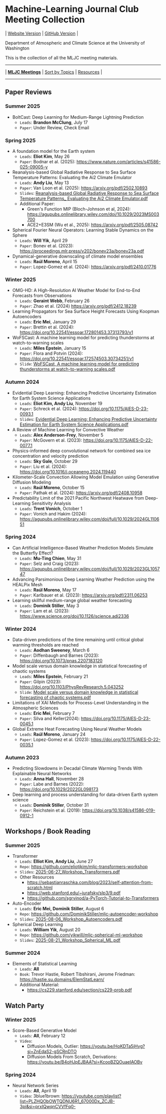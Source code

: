 # Machine-Learning Journal Club Meeting Collection

| [Website Version](https://nightingale-lzh.github.io/UW-Atmos-MLJC/) | [GitHub Version](https://github.com/Nightingale-LZH/UW-Atmos-MLJC) |

Department of Atmospheric and Climate Science at the University of Washington

This is the collection of all the MLJC meeting materials.

***

| [**MLJC Meetings**](./readme.md) | [Sort by Topics](./sort_by_topics.md) | [Resources](./recources.md) |

***

## Paper Reviews

### Summer 2025

- BoltCast: Deep Learning for Medium-Range Lightning Prediction
  - `Leads`: **Brandon McClung**, July 17
  - `Paper`: Under Review, Check Email

### Spring 2025

- A foundation model for the Earth system
  - `Leads`: **Eliot Kim**, May 26
  - `Paper`: Bodnar et al. (2025): <https://www.nature.com/articles/s41586-025-09005-y>
- Reanalysis-based Global Radiative Response to Sea Surface Temperature Patterns: Evaluating the Ai2 Climate Emulator
  - `Leads`: **Andy Liu**, May 13
  - `Paper`: Van Loon et al. (2025): <https://arxiv.org/pdf/2502.10893>
  - `Slides`: [Reanalysis-based Global Radiative Response to Sea Surface Temperature Patterns_ Evaluating the Ai2 Climate Emulator.pdf](<Spring 2025/Reanalysis-based Global Radiative Response to Sea Surface Temperature Patterns_ Evaluating the Ai2 Climate Emulator.pdf>)
  - Additional Paper:
    - Green's Function MIP (Bloch-Johnson et al, 2024): <https://agupubs.onlinelibrary.wiley.com/doi/10.1029/2023MS003700>
    - ACE2+E3SM (Wu et al., 2025): <https://arxiv.org/pdf/2505.08742>
- Spherical Fourier Neural Operators: Learning Stable Dynamics on the Sphere
  - `Leads`: **Will Yik**, April 29
  - `Paper`: Bonev et al. (2023): <https://proceedings.mlr.press/v202/bonev23a/bonev23a.pdf>
- Dynamical-generative downscaling of climate model ensembles
  - `Leads`: **Raúl Moreno**, April 15
  - `Paper`: Lopez-Gomez et al. (2024): <https://arxiv.org/pdf/2410.01776>

### Winter 2025

- OMG-HD: A High-Resolution AI Weather Model for End-to-End Forecasts from Observations
  - `Leads`: **Geraint Webb**, February 26
  - `Paper`: Zhao et al. (2024) <https://arxiv.org/pdf/2412.18239>
- Learning Propagators for Sea Surface Height Forecasts Using Koopman Autoencoders
  - `Leads`: **Eric Mei**, January 29
  - `Paper`: Brettin et al. (2024): <https://doi.org/10.22541/essoar.172801453.37313793/v1>
- WoFSCast: A machine learning model for predicting thunderstorms at watch-to-warning scales
  - `Leads`: **Miles Epstein**, January 15
  - `Paper`: Flora and Potvin (2024): <https://doi.org/10.22541/essoar.172574503.30734251/v1>
  - `Slide`: [WoFSCast, A machine learning model for predicting thunderstorms at watch-to-warning scales.pdf](<Winter 2025/WoFSCast, A machine learning model for predicting thunderstorms at watch-to-warning scales.pdf>)

### Autumn 2024

- Evidential Deep Learning: Enhancing Predictive Uncertainty Estimation for Earth System Science Applications
  - `Leads`: **Eliot Kim, Andy Liu**, November 19
  - `Paper`: Schreck et al. (2024): <https://doi.org/10.1175/AIES-D-23-0093.1>
  - `Slides`: [Evidential Deep Learning: Enhancing Predictive Uncertainty Estimation for Earth System Science Applications.pdf](<Autumn 2024/Evidential Deep Learning: Enhancing Predictive Uncertainty Estimation for Earth System Science Applications.pdf>)
- A Review of Machine Learning for Convective Weather
  - `Leads`: **Alex Anderson-Frey**, November 5
  - `Paper`: McGovern et al. (2023): <https://doi.org/10.1175/AIES-D-22-0077.1>
- Physics-informed deep convolutional network for combined sea ice concentration and velocity prediction
  - `Leads`: **Sky Gale**, October 29
  - `Paper`: Liu et al. (2024): <https://doi.org/10.1016/j.oceaneng.2024.119440>
- Kilometer-Scale Convection Allowing Model Emulation using Generative Diffusion Modeling
  - `Leads`: **Raúl Moreno**, October 15
  - `Paper`: Pathak et al. (2024): <https://arxiv.org/pdf/2408.10958>
- Predictability Limit of the 2021 Pacific Northwest Heatwave from Deep-Learning Sensitivity Analysis
  - `Leads`: **Trent Vonich**, October 1
  - `Paper`: Vonich and Hakim (2024): <https://agupubs.onlinelibrary.wiley.com/doi/full/10.1029/2024GL110651>

### Spring 2024

- Can Artificial Intelligence-Based Weather Prediction Models Simulate the Butterfly Effect?
  - `Leads`: **Mu-Ting Chien**, May 31
  - `Paper`: Selz and Craig (2023): <https://agupubs.onlinelibrary.wiley.com/doi/full/10.1029/2023GL105747>
- Advancing Parsimonious Deep Learning Weather Prediction using the HEALPix Mesh
  - `Leads`: **Raúl Moreno**, May 17
  - `Paper`: Karlbauer et al. (2023): <https://arxiv.org/pdf/2311.06253>
- Learning skillful medium-range global weather forecasting
  - `Leads`: **Dominik Stiller**, May 3
  - `Paper`: Lam et al. (2023): <https://www.science.org/doi/10.1126/science.adi2336>

### Winter 2024

- Data-driven predictions of the time remaining until critical global warming thresholds are reached
  - `Leads`: **Aodhan Sweeney**, March 6
  - `Paper`: Diffenbaugh and Barnes (2023): <https://doi.org/10.1073/pnas.2207183120>
- Model scale versus domain knowledge in statistical forecasting of chaotic systems
  - `Leads`: **Miles Epstein**, February 21
  - `Paper`: Gilpin (2023): <https://doi.org/10.1103/PhysRevResearch.5.043252>
  - `Slide`: [Model scale versus domain knowledge in statistical forecasting of chaotic systems.pdf](<Winter 2024/Model scale versus domain knowledge in statistical forecasting of chaotic systems.pdf>)
- Limitations of XAI Methods for Process-Level Understanding in the Atmospheric Sciences
  - `Leads`: **Eric Mei**, February 7
  - `Paper`: Silva and Keller(2024): <https://doi.org/10.1175/AIES-D-23-0045.1>
- Global Extreme Heat Forecasting Using Neural Weather Models
  - `Leads`: **Raúl Moreno**, January 24
  - `Paper`: Lopez-Gomez et al. (2023): <https://doi.org/10.1175/AIES-D-22-0035.1>

### Autumn 2023

- Predicting Slowdowns in Decadal Climate Warming Trends With Explainable Neural Networks
  - `Leads`: **Anna Hall**, November 28
  - `Paper`: Labe and Barnes (2022): <https://doi.org/10.1029/2022GL098173>
- Deep learning and process understanding for data-driven Earth system science
  - `Leads`: **Dominik Stiller**, October 31
  - `Paper`: Reichstein et al. (2019): <https://doi.org/10.1038/s41586-019-0912-1>

## Workshops / Book Reading

### Summer 2025

- Transformer
  - `Leads`: **Elliot Kim, Andy Liu**, June 27
  - `Repo`: <https://github.com/eliotjkim/mljc-transformers-workshop>
  - `Slides`: [2025-06-27_Workshop_Transformers.pdf](<Summer 2025/2025-06-27_Workshop_Transformers.pdf>)
  - Other Resources
    - <https://sebastianraschka.com/blog/2023/self-attention-from-scratch.html>
    - <https://web.stanford.edu/~jurafsky/slp3/9.pdf>
    - <https://github.com/sgrvinod/a-PyTorch-Tutorial-to-Transformers>
- Auto-Encoder
  - `Leads`: **Eric Mei, Dominik Stiller**, August 6
  - `Repo`: <https://github.com/DominikStiller/mljc-autoencoder-workshop> 
  - `Slides`: [2025-08-06_Workshop_Autoencoders.pdf](<Summer 2025/2025-08-06_Workshop_Autoencoders.pdf>)
- Spherical Deep Learning
  - `Leads`: **William Yik**, August 20
  - `Repo`: <https://github.com/yikwill/mljc-spherical-ml-workshop>
  - `Slides`: [2025-08-21_Workshop_Spherical_ML.pdf](<Summer 2025/2025-08-06_Workshop_Spherical_ML.pdf>)

### Summer 2024

- Elements of Statistical Learning
  - `Leads`: **All**
  - `Book`: Trevor Hastie, Robert Tibshirani, Jerome Friedman: <https://hastie.su.domains/ElemStatLearn/>
  - Additional Material: 
    - <https://cs229.stanford.edu/section/cs229-prob.pdf>

## Watch Party

### Winter 2025

- Score-Based Generative Model
  - `Leads`: **All**, February 12
  - `Video`:
    - Diffusion Models, Outlier: <https://youtu.be/HoKDTa5jHvg?si=ZnEdaS2-gSCRnDTO>
    - Diffusion Models From Scratch, Derivations: <https://youtu.be/B4oHJpEJBAA?si=KcooBZQOuaeIAOBv>

### Spring 2024

- Neural Network Series
  - `Leads`: **All**, April 19
  - `Video`: 3blue1brown: <https://youtube.com/playlist?list=PLZHQObOWTQDNU6R1_67000Dx_ZCJB-3pi&si=prxIQwqnCVVfFq0->

